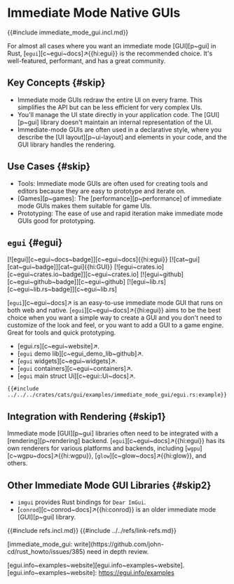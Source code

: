 # Immediate Mode Native GUIs

{{#include immediate_mode_gui.incl.md}}

For almost all cases where you want an immediate mode [GUI][p~gui] in Rust, [`egui`][c~egui~docs]↗{{hi:egui}} is the recommended choice. It's well-featured, performant, and has a great community.

## Key Concepts {#skip}

- Immediate mode GUIs redraw the entire UI on every frame. This simplifies the API but can be less efficient for very complex UIs.
- You'll manage the UI state directly in your application code. The [GUI][p~gui] library doesn't maintain an internal representation of the UI.
- Immediate-mode GUIs are often used in a declarative style, where you describe the [UI layout][p~ui-layout] and elements in your code, and the GUI library handles the rendering.

## Use Cases {#skip}

- Tools: Immediate mode GUIs are often used for creating tools and editors because they are easy to prototype and iterate on.
- [Games][p~games]: The [performance][p~performance] of immediate mode GUIs makes them suitable for game UIs.
- Prototyping: The ease of use and rapid iteration make immediate mode GUIs good for prototyping.

## `egui` {#egui}

[![egui][c~egui~docs~badge]][c~egui~docs]{{hi:egui}} [![cat~gui][cat~gui~badge]][cat~gui]{{hi:GUI}}
[![egui~crates.io][c~egui~crates.io~badge]][c~egui~crates.io]
[![egui~github][c~egui~github~badge]][c~egui~github]
[![egui~lib.rs][c~egui~lib.rs~badge]][c~egui~lib.rs]

[`egui`][c~egui~docs]↗ is an easy-to-use immediate mode GUI that runs on both web and native. [`egui`][c~egui~docs]↗{{hi:egui}} aims to be the best choice when you want a simple way to create a GUI and you don't need to customize of the look and feel, or you want to add a GUI to a game engine. Great for tools and quick prototyping.

- [egui.rs][c~egui~website]↗.
- [`egui` demo lib][c~egui_demo_lib~github]↗.
- [`egui` widgets][c~egui~widgets]↗.
- [`egui` containers][c~egui~containers]↗.
- [`egui` main struct Ui][c~egui::Ui~docs]↗.

```rust,editable
{{#include ../../../crates/cats/gui/examples/immediate_mode_gui/egui.rs:example}}
```

## Integration with Rendering {#skip1}

Immediate mode [GUI][p~gui] libraries often need to be integrated with a [rendering][p~rendering] backend. [`egui`][c~egui~docs]↗{{hi:egui}} has its own renderers for various platforms and backends, including [`wgpu`][c~wgpu~docs]↗{{hi:wgpu}}, [`glow`][c~glow~docs]↗{{hi:glow}}, and others.

## Other Immediate Mode GUI Libraries {#skip2}

- `imgui` provides Rust bindings for `Dear ImGui`.
- [`conrod`][c~conrod~docs]↗{{hi:conrod}} is an older immediate mode [GUI][p~gui] library.

{{#include refs.incl.md}}
{{#include ../../refs/link-refs.md}}

<div class="hidden">
[immediate_mode_gui: write](https://github.com/john-cd/rust_howto/issues/385)
need in depth review.

[egui.info~examples~website][egui.info~examples~website].
[egui.info~examples~website]: https://egui.info/examples

</div>
